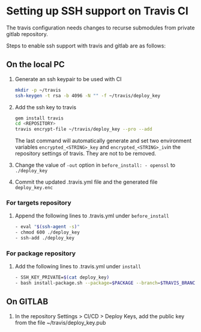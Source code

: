 # Setting up SSH support on Travis CI

The travis configuration needs changes to recurse submodules from private gitlab repository.

Steps to enable ssh support with travis and gitlab are as follows:

## On the local PC

1. Generate an ssh keypair to be used with CI

   ```bash
   mkdir -p ~/travis
   ssh-keygen -t rsa -b 4096 -N "" -f ~/travis/deploy_key
   ```

2. Add the ssh key to travis

   ```bash
   gem install travis
   cd <REPOSITORY>
   travis encrypt-file ~/travis/deploy_key --pro --add
   ```

   The last command will automatically generate and set two environment variables `encrypted_<STRING>_key` and
   `encrypted_<STRING>_iv`in the repository settings of travis. They are not to be removed.

3. Change the value of `-out` option in `before_install: - openssl` to `./deploy_key`

4. Commit the updated .travis.yml file and the generated file `deploy_key.enc`

### For targets repository

1. Append the following lines to .travis.yml under `before_install`

   ```bash
   - eval "$(ssh-agent -s)"
   - chmod 600 ./deploy_key
   - ssh-add ./deploy_key
   ```

### For package repository

1. Add the following lines to .travis.yml under `install`

   <!-- markdownlint-disable MD013 -->
   ```bash
   - SSH_KEY_PRIVATE=$(cat deploy_key)
   - bash install-package.sh --package=$PACKAGE --branch=$TRAVIS_BRANCH --commit=$TRAVIS_COMMIT --pullrequest=$TRAVIS_PULL_REQUEST --ssh --ssh-key="$SSH_KEY_PRIVATE"
   ```
   <!-- markdownlint-enable MD013 -->

## On GITLAB

1. In the repository Settings > CI/CD > Deploy Keys, add the public key from the file ~/travis/deploy_key.pub
